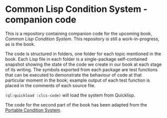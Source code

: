 # Common Lisp Condition System - companion code

This is a repository containing companion code for the upcoming book, *Common Lisp Condition System*. This repository is still a work-in-progress, as is the book.

The code is structured in folders, one folder for each topic mentioned in the book. Each Lisp file in each folder is a single-package self-contained snapshot showing the state of the code we create in our book at each stage of its writing. The symbols exported from each package are test functions that can be executed to demonstrate the behaviour of code at that particular moment in the book; example output of each test function is placed in the comments of each source file.

`(ql:quickload :clcs-code)` will load the system from Quicklisp.

The code for the second part of the book has been adapted from the [Portable Condition System](https://github.com/phoe/portable-condition-system).
